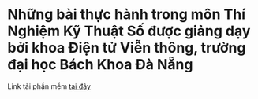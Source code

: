 # Những bài thực hành trong môn Thí Nghiệm Kỹ Thuật Số được giảng dạy bởi khoa Điện tử Viễn thông, trường đại học Bách Khoa Đà Nẵng

Link tải phần mềm [tại đây](https://dutudn-my.sharepoint.com/:u:/g/personal/vvthanh_dut_udn_vn/EStXONV_KcJLs6sGeYQJQDcBIlCI3aLKzThnUIgSF9VSkg?e=hZfwSg)
